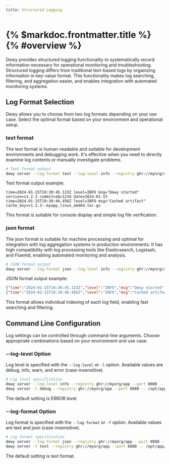 ```yaml
---
title: Structured Logging
---
```


# {% $markdoc.frontmatter.title %} {% #overview %}

Dewy provides structured logging functionality to systematically record information necessary for operational monitoring and troubleshooting. Structured logging differs from traditional text-based logs by organizing information in key-value format. This functionality makes log searching, filtering, and aggregation easier, and enables integration with automated monitoring systems.

## Log Format Selection

Dewy allows you to choose from two log formats depending on your use case. Select the optimal format based on your environment and operational setup.

### text format

The text format is human-readable and suitable for development environments and debugging work. It's effective when you need to directly examine log contents or manually investigate problems.

```bash
# Text format output
dewy server --log-format text --log-level info --registry ghr://myorg/app --port 8080 -- /opt/app/current/app
```

Text format output example:
```
time=2024-01-15T10:30:45.123Z level=INFO msg="Dewy started" version=v1.2.3 commit=abc1234 date=2024-01-15
time=2024-01-15T10:30:46.456Z level=INFO msg="Cached artifact" cache_key=v1.2.3--myapp_linux_amd64.tar.gz
```

This format is suitable for console display and simple log file verification.

### json format

The json format is suitable for machine processing and optimal for integration with log aggregation systems in production environments. It has high compatibility with log processing tools like Elasticsearch, Logstash, and Fluentd, enabling automated monitoring and analysis.

```bash
# JSON format output
dewy server --log-format json --log-level info --registry ghr://myorg/app --port 8080 -- /opt/app/current/app
```

JSON format output example:
```json
{"time":"2024-01-15T10:30:45.123Z","level":"INFO","msg":"Dewy started","version":"v1.2.3","commit":"abc1234","date":"2024-01-15"}
{"time":"2024-01-15T10:30:46.456Z","level":"INFO","msg":"Cached artifact","cache_key":"v1.2.3--myapp_linux_amd64.tar.gz"}
```

This format allows individual indexing of each log field, enabling fast searching and filtering.

## Command Line Configuration

Log settings can be controlled through command-line arguments. Choose appropriate combinations based on your environment and use case.

### --log-level Option

Log level is specified with the `--log-level` or `-l` option. Available values are debug, info, warn, and error (case-insensitive).

```bash
# Log level specification
dewy server --log-level info --registry ghr://myorg/app --port 8080 -- /opt/app/current/app
dewy server -l debug --registry ghr://myorg/app --port 8080 -- /opt/app/current/app
```

The default setting is ERROR level.

### --log-format Option

Log format is specified with the `--log-format` or `-f` option. Available values are text and json (case-insensitive).

```bash
# Log format specification
dewy server --log-format json --registry ghr://myorg/app --port 8080 -- /opt/app/current/app
dewy server -f text --registry ghr://myorg/app --port 8080 -- /opt/app/current/app
```

The default setting is text format.